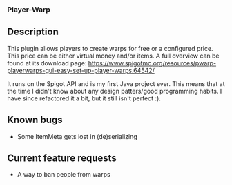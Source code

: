 ### Player-Warp
## Description
This plugin allows players to create warps for free or a configured price. This price can be either virtual money and/or items. A full overview can be found at its download page:
https://www.spigotmc.org/resources/pwarp-playerwarps-gui-easy-set-up-player-warps.64542/

It runs on the Spigot API and is my first Java project ever. This means that at the time I didn't know about any design patters/good programming habits. I have since refactored it a bit, but it still isn't perfect :).

## Known bugs
 - Some ItemMeta gets lost in (de)serializing

## Current feature requests
 - A way to ban people from warps
